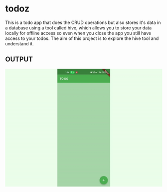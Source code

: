 # todoz

This is a todo app that does the CRUD operations but also stores it's data in a database using a tool called hive, which allows you to store your data locally for offline access so even when you close the app you still have access to your todos. 
The aim of this project is to explore the hive tool and understand it.

## OUTPUT

![](https://github.com/emjaycodes/todoz/blob/master/todo.gif)

